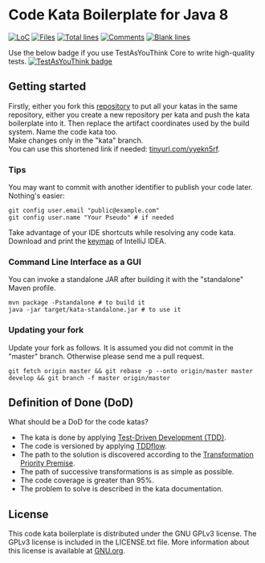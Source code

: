 # Code Kata Boilerplate for Java 8

[![LoC](https://tokei.rs/b1/github/chrysocode/java-code-kata-boilerplate?category=code)](https://github.com/chrysocode/java-code-kata-boilerplate)
[![Files](https://tokei.rs/b1/github/chrysocode/java-code-kata-boilerplate?category=files)](https://github.com/chrysocode/java-code-kata-boilerplate)
[![Total lines](https://tokei.rs/b1/github/chrysocode/java-code-kata-boilerplate?category=lines)](https://github.com/chrysocode/java-code-kata-boilerplate)
[![Comments](https://tokei.rs/b1/github/chrysocode/java-code-kata-boilerplate?category=comments)](https://github.com/chrysocode/java-code-kata-boilerplate)
[![Blank lines](https://tokei.rs/b1/github/chrysocode/java-code-kata-boilerplate?category=blanks)](https://github.com/chrysocode/java-code-kata-boilerplate)

Use the below badge if you use TestAsYouThink Core to write high-quality tests.
[![TestAsYouThink badge](https://img.shields.io/badge/Tests%20as%20first--class%20citizens%20with-TestAsYouThink-brightgreen.svg)](https://testasyouthink.org)

## Getting started

Firstly, either you fork this [repository](https://github.com/chrysocode/java-code-kata-boilerplate) to put all your katas in the same repository, either you create a new repository per kata and push the kata boilerplate into it. Then replace the artifact coordinates used by the build system. Name the code kata too.  
Make changes only in the "kata" branch.  
You can use this shortened link if needed: [tinyurl.com/yyekn5rf](https://tinyurl.com/yyekn5rf).

### Tips

You may want to commit with another identifier to publish your code later. Nothing's easier:  
```
git config user.email "public@example.com"
git config user.name "Your Pseudo" # if needed
```

Take advantage of your IDE shortcuts while resolving any code kata. Download and print the [keymap](https://resources.jetbrains.com/storage/products/intellij-idea/docs/IntelliJIDEA_ReferenceCard.pdf) of IntelliJ IDEA.

### Command Line Interface as a GUI

You can invoke a standalone JAR after building it with the "standalone" Maven profile.
```
mvn package -Pstandalone # to build it
java -jar target/kata-standalone.jar # to use it
```

### Updating your fork

Update your fork as follows. It is assumed you did not commit in the "master" branch. Otherwise please send me a pull request.
```
git fetch origin master && git rebase -p --onto origin/master master develop && git branch -f master origin/master
```

## Definition of Done (DoD)

What should be a DoD for the code katas?
- The kata is done by applying [Test-Driven Development (TDD)](https://en.wikipedia.org/wiki/Test-driven_development).
- The code is versioned by applying [TDDflow](https://gearsoftesting.org/tddflow.html).
- The path to the solution is discovered according to the [Transformation Priority Premise](https://en.wikipedia.org/wiki/Transformation_Priority_Premise).
- The path of successive transformations is as simple as possible.
- The code coverage is greater than 95%.
- The problem to solve is described in the kata documentation.

## License

This code kata boilerplate is distributed under the GNU GPLv3 license. The GPLv3 license is included in the LICENSE.txt file. More information about this license is available at [GNU.org](http://www.gnu.org).

